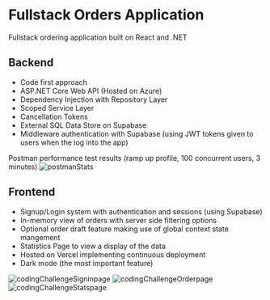 # Fullstack Orders Application
Fullstack ordering application built on React and .NET

## Backend
- Code first approach
- ASP.NET Core Web API (Hosted on Azure)
- Dependency Injection with Repository Layer
- Scoped Service Layer
- Cancellation Tokens
- External SQL Data Store on Supabase
- Middleware authentication with Supabase (using JWT tokens given to users when the log into the app)

Postman performance test results (ramp up profile, 100 concurrent users, 3 minutes)
![postmanStats](https://github.com/Evanz142/orders-application/assets/47926489/84b0b5c1-ffe8-4f56-9471-d41a99281c19)


## Frontend
- Signup/Login system with authentication and sessions (using Supabase)
- In-memory view of orders with server side filtering options
- Optional order draft feature making use of global context state mangement
- Statistics Page to view a display of the data
- Hosted on Vercel implementing continuous deployment
- Dark mode (the most important feature)

![codingChallengeSigninpage](https://github.com/Evanz142/orders-application/assets/47926489/8bab6f68-aba6-4835-bc91-21fbb630036d)
![codingChallengeOrderpage](https://github.com/Evanz142/orders-application/assets/47926489/9699603d-f69e-48dd-a605-13518d2414af)
![codingChallengeStatspage](https://github.com/Evanz142/orders-application/assets/47926489/e497c400-0b31-4149-9f6c-5b818fcdebec)
